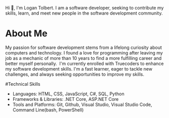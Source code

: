Hi 👋, I'm Logan Tolbert. I am a software developer, seeking to contribute my skills, learn, and meet new people in the software development community.

# About Me
My passion for software development stems from a lifelong curiosity about computers and technology. I found a love for programming after leaving my job as a mechanic of more than 10 years to find a more fulfilling career and better myself personally.  I'm currently enrolled with Truecoders to enhance my software development skills. I'm a fast learner, eager to tackle new challenges, and always seeking opportunities to improve my skills.


#Technical Skills
- Languages: HTML, CSS, JavaScript, C#, SQL, Python
- Frameworks & Libraries: .NET Core, ASP.NET Core
- Tools and Platforms: Git, Github, Visual Studio, Visual Studio Code, Command Line(bash, PowerShell)

<!--

**logan-tolbert/logan-tolbert** is a ✨ _special_ ✨ repository because its `README.md` (this file) appears on your GitHub profile.

Here are some ideas to get you started:

- 🔭 I’m currently working on ...
- 🌱 I’m currently learning ...
- 👯 I’m looking to collaborate on ...
- 🤔 I’m looking for help with ...
- 💬 Ask me about ...
- 📫 How to reach me: ...
- 😄 Pronouns: ...
- ⚡ Fun fact: ...
-->
